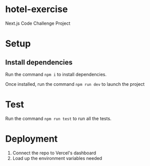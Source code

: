 # hotel-exercise

Next.js Code Challenge Project

# Setup

## Install dependencies
Run the command `npm i` to install dependencies.

Once installed, run the command `npm run dev` to launch the project

# Test
Run the command `npm run test` to run all the tests.

# Deployment
1. Connect the repo to Vercel's dashboard
2. Load up the environment variables needed
